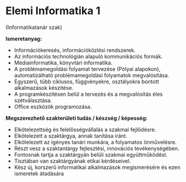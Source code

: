 # Elemi Informatika 1

(Informatikatanár szak)

**Ismeretanyag:**

- Információkeresés, információközlési rendszerek.
- Az információs technológián alapuló kommunikációs formák.
- Médiainformatika, könyvtári informatika.
- A problémamegoldási folyamat tervezése (Pólyai alapokon), automatizálható problémamegoldási folyamatok megvalósítása.
- Egyszerű, tübb ciklusos, függvényekre, osztályokra bontott alkalmazások készítése.
- A programkészítésen belül a tervezés és a megvalósítás éles szétválasztása.
- Office eszközök programozása.

**Megszerezhető szakterületi tudás / készség / képesség:**

- Elkötelezettség és felelősségvállalás a szakmai fejlődésre.
- Elkötelezett a szaktárgya, annak tanítása iránt.
- Elkötelezett az igényes tanári munkára, a folyamatos önművelésre.
- Részt vesz a szaktantárgy fejlesztési, innovációs tevékenységében.
- Fontosnak  tartja  a  szaktárgyán  belüli  szakmai  együttműködést.  
- Tisztában  van szaktárgyának etikai kérdéseivel.  
- Kész  új, korszerű  informatikai  alkalmazások  megismerésére  és  ezen  ismeretek átadására
